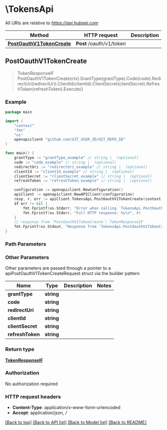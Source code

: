 # \TokensApi

All URIs are relative to *https://api.hubapi.com*

Method | HTTP request | Description
------------- | ------------- | -------------
[**PostOauthV1TokenCreate**](TokensApi.md#PostOauthV1TokenCreate) | **Post** /oauth/v1/token | 



## PostOauthV1TokenCreate

> TokenResponseIF PostOauthV1TokenCreate(ctx).GrantType(grantType).Code(code).RedirectUri(redirectUri).ClientId(clientId).ClientSecret(clientSecret).RefreshToken(refreshToken).Execute()



### Example

```go
package main

import (
    "context"
    "fmt"
    "os"
    openapiclient "github.com/GIT_USER_ID/GIT_REPO_ID"
)

func main() {
    grantType := "grantType_example" // string |  (optional)
    code := "code_example" // string |  (optional)
    redirectUri := "redirectUri_example" // string |  (optional)
    clientId := "clientId_example" // string |  (optional)
    clientSecret := "clientSecret_example" // string |  (optional)
    refreshToken := "refreshToken_example" // string |  (optional)

    configuration := openapiclient.NewConfiguration()
    apiClient := openapiclient.NewAPIClient(configuration)
    resp, r, err := apiClient.TokensApi.PostOauthV1TokenCreate(context.Background()).GrantType(grantType).Code(code).RedirectUri(redirectUri).ClientId(clientId).ClientSecret(clientSecret).RefreshToken(refreshToken).Execute()
    if err != nil {
        fmt.Fprintf(os.Stderr, "Error when calling `TokensApi.PostOauthV1TokenCreate``: %v\n", err)
        fmt.Fprintf(os.Stderr, "Full HTTP response: %v\n", r)
    }
    // response from `PostOauthV1TokenCreate`: TokenResponseIF
    fmt.Fprintf(os.Stdout, "Response from `TokensApi.PostOauthV1TokenCreate`: %v\n", resp)
}
```

### Path Parameters



### Other Parameters

Other parameters are passed through a pointer to a apiPostOauthV1TokenCreateRequest struct via the builder pattern


Name | Type | Description  | Notes
------------- | ------------- | ------------- | -------------
 **grantType** | **string** |  | 
 **code** | **string** |  | 
 **redirectUri** | **string** |  | 
 **clientId** | **string** |  | 
 **clientSecret** | **string** |  | 
 **refreshToken** | **string** |  | 

### Return type

[**TokenResponseIF**](TokenResponseIF.md)

### Authorization

No authorization required

### HTTP request headers

- **Content-Type**: application/x-www-form-urlencoded
- **Accept**: application/json, */*

[[Back to top]](#) [[Back to API list]](../README.md#documentation-for-api-endpoints)
[[Back to Model list]](../README.md#documentation-for-models)
[[Back to README]](../README.md)

